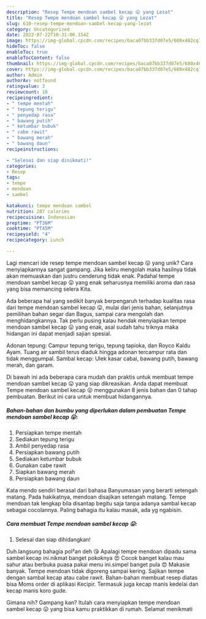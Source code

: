 ```yaml
---
description: "Resep Tempe mendoan sambel kecap 😛 yang Lezat"
title: "Resep Tempe mendoan sambel kecap 😛 yang Lezat"
slug: 610-resep-tempe-mendoan-sambel-kecap-yang-lezat
category: Uncategorized
date: 2022-07-22T10:31:00.154Z
image: https://img-global.cpcdn.com/recipes/baca07bb337d07e5/680x482cq70/tempe-mendoan-sambel-kecap-foto-resep-utama.jpg
hideToc: false
enableToc: true
enableTocContent: false
thumbnail: https://img-global.cpcdn.com/recipes/baca07bb337d07e5/680x482cq70/tempe-mendoan-sambel-kecap-foto-resep-utama.jpg
cover: https://img-global.cpcdn.com/recipes/baca07bb337d07e5/680x482cq70/tempe-mendoan-sambel-kecap-foto-resep-utama.jpg
author: Admin
authorAv: notfound
ratingvalue: 3
reviewcount: 10
recipeingredient:
- " tempe mentah"
- " tepung terigu"
- " penyedap rasa"
- " bawang putih"
- " ketumbar bubuk"
- " cabe rawit"
- " bawang merah"
- " bawang daun"
recipeinstructions:

- "Selesai dan siap dinikmati!"
categories:
- Resep
tags:
- tempe
- mendoan
- sambel

katakunci: tempe mendoan sambel 
nutrition: 287 calories
recipecuisine: Indonesian
preptime: "PT36M"
cooktime: "PT45M"
recipeyield: "4"
recipecategory: Lunch

---
```





Lagi mencari ide resep tempe mendoan sambel kecap 😛 yang unik? Cara menyiapkannya sangat gampang. Jika keliru mengolah maka hasilnya tidak akan memuaskan dan justru cenderung tidak enak. Padahal tempe mendoan sambel kecap 😛 yang enak seharusnya memiliki aroma dan rasa yang bisa memancing selera Kita.





Ada beberapa hal yang sedikit banyak berpengaruh terhadap kualitas rasa dari tempe mendoan sambel kecap 😛, mulai dari jenis bahan, selanjutnya pemilihan bahan segar dan Bagus, sampai cara mengolah dan menghidangkannya. Tak perlu pusing kalau hendak menyiapkan tempe mendoan sambel kecap 😛 yang enak,      asal sudah tahu triknya maka hidangan ini dapat menjadi sajian spesial.














Adonan tepung: Campur tepung terigu, tepung tapioka, dan Royco Kaldu Ayam. Tuang air sambil terus diaduk hingga adonan tercampur rata dan tidak menggumpal. Sambal kecap: Ulek kasar cabai, bawang putih, bawang merah, dan garam.






Di bawah ini ada beberapa cara mudah dan praktis untuk membuat tempe mendoan sambel kecap 😛 yang siap dikreasikan. Anda dapat membuat Tempe mendoan sambel kecap 😛 menggunakan 8 jenis bahan dan 0 tahap pembuatan. Berikut ini cara untuk membuat hidangannya.

<!--inarticleads1-->

##### Bahan-bahan dan bumbu yang diperlukan dalam pembuatan Tempe mendoan sambel kecap 😛:

1. Persiapkan  tempe mentah
1. Sediakan  tepung terigu
1. Ambil  penyedap rasa
1. Persiapkan  bawang putih
1. Sediakan  ketumbar bubuk
1. Gunakan  cabe rawit
1. Siapkan  bawang merah
1. Persiapkan  bawang daun


Kata mendo sendiri berasal dari bahasa Banyumasan yang berarti setengah matang. Pada hakikatnya, mendoan disajikan setengah matang. Tempe mendoan tak lengkap bila disantap begitu saja tanpa adanya sambal kecap sebagai cocolannya. Paling bahagia itu kalau masak, ada yg ngabisin. 

<!--inarticleads2-->

##### Cara membuat Tempe mendoan sambel kecap 😛:


1. Selesai dan siap dihidangkan!

Duh.langsung bahagia pol²an deh 😘 Apalagi tempe mendoan dipadu sama sambel kecap ini.nikmat banget pokoknya 😍 Cocok banget kalau mau sahur atau berbuka puasa pakai menu ini.simpel banget pula 😍 Makasie banyak. Tempe mendoan tidak digoreng sampai kering. Sajikan tempe dengan sambal kecap atau cabe rawit. Bahan-bahan membuat resep diatas bisa Moms order di aplikasi Kecipir. Termasuk juga kecap manis kedelai dan kecap manis koro gude. 

Gimana nih? Gampang kan? Itulah cara menyiapkan tempe mendoan sambel kecap 😛 yang bisa kamu praktikkan di rumah. Selamat menikmati
